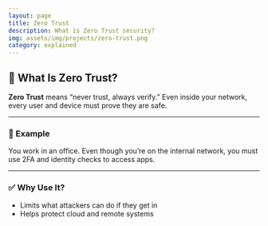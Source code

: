 ```yaml
---
layout: page
title: Zero Trust
description: What is Zero Trust security?
img: assets/img/projects/zero-trust.png
category: explained
---
```


## 🚫 What Is Zero Trust?

**Zero Trust** means “never trust, always verify.” Even inside your network, every user and device must prove they are safe.

---

### 🧪 Example

You work in an office. Even though you’re on the internal network, you must use 2FA and identity checks to access apps.

---

### ✅ Why Use It?

- Limits what attackers can do if they get in
- Helps protect cloud and remote systems
